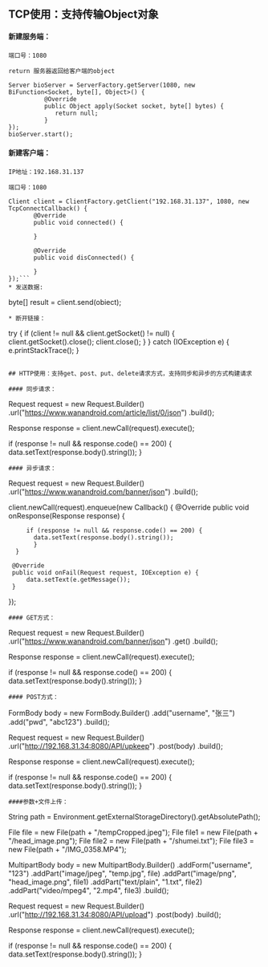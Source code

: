 ## TCP使用：支持传输Object对象
#### 新建服务端：
`端口号：1080`

`return 服务器返回给客户端的object`
```
Server bioServer = ServerFactory.getServer(1080, new BiFunction<Socket, byte[], Object>() {
          @Override
          public Object apply(Socket socket, byte[] bytes) {
             return null;
          }
});
bioServer.start();
```
#### 新建客户端：
`IP地址：192.168.31.137`

`端口号：1080`
```
Client client = ClientFactory.getClient("192.168.31.137", 1080, new TcpConnectCallback() {
       @Override
       public void connected() {

       }

       @Override
       public void disConnected() {

       }
});```
* 发送数据:
```
byte[] result  = client.send(obiect);
```
* 断开链接：
```
try {
   if (client != null && client.getSocket() != null) {
     client.getSocket().close();
     client.close();
   }
} catch (IOException e) {
   e.printStackTrace();
}
```

## HTTP使用：支持get、post、put、delete请求方式，支持同步和异步的方式构建请求

#### 同步请求：

```
Request request = new Request.Builder()
          .url("https://www.wanandroid.com/article/list/0/json")
          .build();

Response response = client.newCall(request).execute();

if (response != null && response.code() == 200) {
  data.setText(response.body().string());
 }
 ```
#### 异步请求：
```
Request request = new Request.Builder()
          .url("https://www.wanandroid.com/banner/json")
          .build();

client.newCall(request).enqueue(new Callback() {
     @Override
     public void onResponse(Response response) {

         if (response != null && response.code() == 200) {
           data.setText(response.body().string());
           }
      }

     @Override
     public void onFail(Request request, IOException e) {
         data.setText(e.getMessage());
     }
});
```
#### GET方式：
```
Request request = new Request.Builder()
          .url("https://www.wanandroid.com/banner/json")
          .get()
          .build();

Response response = client.newCall(request).execute();

if (response != null && response.code() == 200) {
  data.setText(response.body().string());
 }
```
#### POST方式：
```
FormBody body = new FormBody.Builder()
         .add("username", "张三")
         .add("pwd", "abc123")
         .build();

Request request = new Request.Builder()
        .url("http://192.168.31.34:8080/API/upkeep")
        .post(body)
        .build();

Response response = client.newCall(request).execute();

if (response != null && response.code() == 200) {
  data.setText(response.body().string());
 }
```
####参数+文件上传：
```
String path = Environment.getExternalStorageDirectory().getAbsolutePath();

File file = new File(path + "/tempCropped.jpeg");
File file1 = new File(path + "/head_image.png");
File file2 = new File(path + "/shumei.txt");
File file3 = new File(path + "/IMG_0358.MP4");

MultipartBody body = new MultipartBody.Builder()
           .addForm("username", "123")
           .addPart("image/jpeg", "temp.jpg", file)
           .addPart("image/png", "head_image.png", file1)
           .addPart("text/plain", "1.txt", file2)
           .addPart("video/mpeg4", "2.mp4", file3)
           .build();

Request request = new Request.Builder()
           .url("http://192.168.31.34:8080/API/upload")
           .post(body)
           .build();

Response response = client.newCall(request).execute();

if (response != null && response.code() == 200) {
  data.setText(response.body().string());
 }
 ```
